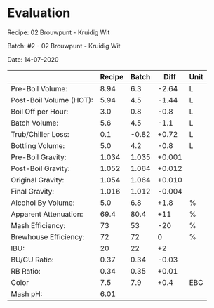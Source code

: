 # Evaluation

Recipe: 02 Brouwpunt - Kruidig Wit

Batch: #2 - 02 Brouwpunt - Kruidig Wit

Date: 14-07-2020

|                         | Recipe | Batch | Diff   | Unit |
|-------------------------|--------|-------|--------|------|
| Pre-Boil Volume:        | 8.94   | 6.3   | -2.64  | L    |
| Post-Boil Volume (HOT): | 5.94   | 4.5   | -1.44  | L    |
| Boil Off per Hour:      | 3.0    | 0.8   | -0.8   | L    |
| Batch Volume:           | 5.6    | 4.5   | -1.1   | L    |
| Trub/Chiller Loss:      | 0.1    | -0.82 | +0.72  | L    |
| Bottling Volume:        | 5.0    | 4.2   | -0.8   | L    |
| Pre-Boil Gravity:       | 1.034  | 1.035 | +0.001 |      |
| Post-Boil Gravity:      | 1.052  | 1.064 | +0.012 |      |
| Original Gravity:       | 1.054  | 1.064 | +0.010 |      |
| Final Gravity:          | 1.016  | 1.012 | -0.004 |      |
| Alcohol By Volume:      | 5.0    | 6.8   | +1.8   | %    |
| Apparent Attenuation:   | 69.4   | 80.4  | +11    | %    |
| Mash Efficiency:        | 73     | 53    | -20    | %    |
| Brewhouse Efficiency:   | 72     | 72    | 0      | %    |
| IBU:                    | 20     | 22    | +2     |      |
| BU/GU Ratio:            | 0.37   | 0.34  | -0.03  |      |
| RB Ratio:               | 0.34   | 0.35  | +0.01  |      |
| Color                   | 7.5    | 7.9   | +0.4   | EBC  |
| Mash pH:                | 6.01   |       |        |      |
